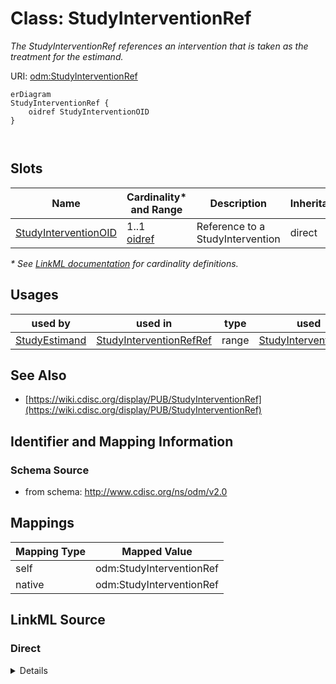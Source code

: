 # Class: StudyInterventionRef

_The StudyInterventionRef references an intervention that is taken as the treatment for the estimand._




URI: [odm:StudyInterventionRef](http://www.cdisc.org/ns/odm/v2.0/StudyInterventionRef)


```mermaid
erDiagram
StudyInterventionRef {
    oidref StudyInterventionOID  
}



```



<!-- no inheritance hierarchy -->


## Slots

| Name | Cardinality* and Range | Description | Inheritance |
| ---  | --- | --- | --- |
| [StudyInterventionOID](StudyInterventionOID.md) | 1..1 <br/> [oidref](oidref.md) | Reference to a StudyIntervention | direct |

_* See [LinkML documentation](https://linkml.io/linkml/schemas/slots.html#slot-cardinality) for cardinality definitions._




## Usages

| used by | used in | type | used |
| ---  | --- | --- | --- |
| [StudyEstimand](StudyEstimand.md) | [StudyInterventionRefRef](StudyInterventionRefRef.md) | range | [StudyInterventionRef](StudyInterventionRef.md) |






## See Also

* [https://wiki.cdisc.org/display/PUB/StudyInterventionRef](https://wiki.cdisc.org/display/PUB/StudyInterventionRef)

## Identifier and Mapping Information







### Schema Source


* from schema: http://www.cdisc.org/ns/odm/v2.0





## Mappings

| Mapping Type | Mapped Value |
| ---  | ---  |
| self | odm:StudyInterventionRef |
| native | odm:StudyInterventionRef |





## LinkML Source

<!-- TODO: investigate https://stackoverflow.com/questions/37606292/how-to-create-tabbed-code-blocks-in-mkdocs-or-sphinx -->

### Direct

<details>
```yaml
name: StudyInterventionRef
description: The StudyInterventionRef references an intervention that is taken as
  the treatment for the estimand.
from_schema: http://www.cdisc.org/ns/odm/v2.0
see_also:
- https://wiki.cdisc.org/display/PUB/StudyInterventionRef
rank: 1000
slots:
- StudyInterventionOID
slot_usage:
  StudyInterventionOID:
    name: StudyInterventionOID
    description: Reference to a StudyIntervention
    comments:
    - 'Required

      range: oidref'
    domain_of:
    - StudyInterventionRef
    range: oidref
    required: true
class_uri: odm:StudyInterventionRef

```
</details>

### Induced

<details>
```yaml
name: StudyInterventionRef
description: The StudyInterventionRef references an intervention that is taken as
  the treatment for the estimand.
from_schema: http://www.cdisc.org/ns/odm/v2.0
see_also:
- https://wiki.cdisc.org/display/PUB/StudyInterventionRef
rank: 1000
slot_usage:
  StudyInterventionOID:
    name: StudyInterventionOID
    description: Reference to a StudyIntervention
    comments:
    - 'Required

      range: oidref'
    domain_of:
    - StudyInterventionRef
    range: oidref
    required: true
attributes:
  StudyInterventionOID:
    name: StudyInterventionOID
    description: Reference to a StudyIntervention
    comments:
    - 'Required

      range: oidref'
    from_schema: http://www.cdisc.org/ns/odm/v2.0
    rank: 1000
    alias: StudyInterventionOID
    owner: StudyInterventionRef
    domain_of:
    - StudyInterventionRef
    range: oidref
    required: true
class_uri: odm:StudyInterventionRef

```
</details>